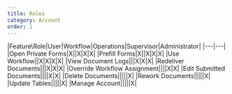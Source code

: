 ```yaml
---
title: Roles
category: Account
order: 1
---
```


|Feature\Role|User|Workflow|Operations|Supervisor|Administrator|
|---|---|
|Open Private Forms|X||X|X|X|
|Prefill Forms|X||X|X|X|
|Use Workflow||X|X|X|X|
|View Document Logs|||X|X|X|
|Redeliver Documents|||X|X|X|
|Override Workflow Assignment||||X|X|
|Edit Submitted Documents||||X|X|
|Delete Documents|||||X|
|Rework Documents|||||X|
|Update Tables|||||X|
|Manage Account|||||X|